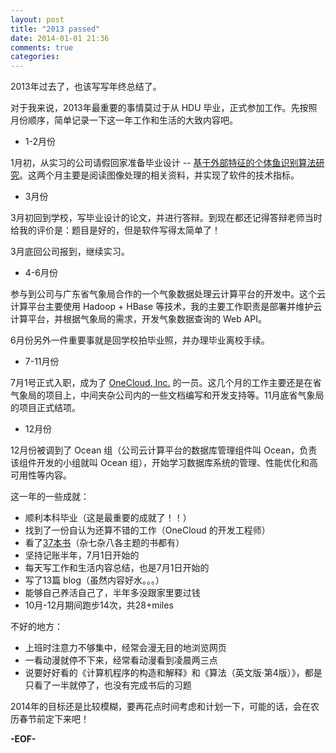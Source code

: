 ```yaml
---
layout: post
title: "2013 passed"
date: 2014-01-01 21:36
comments: true
categories:
---
```


2013年过去了，也该写写年终总结了。

对于我来说，2013年最重要的事情莫过于从 HDU 毕业，正式参加工作。先按照月份顺序，简单记录一下这一年工作和生活的大致内容吧。

 *  1-2月份

 1月初，从实习的公司请假回家准备毕业设计 -- [基于外部特征的个体鱼识别算法研究](https://github.com/zhaqiang/graduation-project)。这两个月主要是阅读图像处理的相关资料，并实现了软件的技术指标。

 *  3月份

 3月初回到学校，写毕业设计的论文，并进行答辩。到现在都还记得答辩老师当时给我的评价是：题目是好的，但是软件写得太简单了！

 3月底回公司报到，继续实习。

 *  4-6月份

参与到公司与广东省气象局合作的一个气象数据处理云计算平台的开发中。这个云计算平台主要使用 Hadoop + HBase 等技术，我的主要工作职责是部署并维护云计算平台，并根据气象局的需求，开发气象数据查询的 Web API。

6月份另外一件重要事就是回学校拍毕业照，并办理毕业离校手续。

 *  7-11月份

 7月1号正式入职，成为了 [OneCloud, Inc.](http://www.onecloud.cn/) 的一员。这几个月的工作主要还是在省气象局的项目上，中间夹杂公司内的一些文档编写和开发支持等。11月底省气象局的项目正式结项。

 *  12月份

12月份被调到了 Ocean 组（公司云计算平台的数据库管理组件叫 Ocean，负责该组件开发的小组就叫 Ocean 组），开始学习数据库系统的管理、性能优化和高可用性等内容。

这一年的一些成就：

 *  顺利本科毕业（这是最重要的成就了！！）
 *  找到了一份自认为还算不错的工作（OneCloud 的开发工程师）
 *  看了[37本书](http://www.yuedudna.com/users/38594927/book/2013#jtss-douban)（杂七杂八各主题的书都有）
 *  坚持记账半年，7月1日开始的
 *  每天写工作和生活内容总结，也是7月1日开始的
 *  写了13篇 blog（虽然内容好水。。。）
 *  能够自己养活自己了，半年多没跟家里要过钱
 *  10月-12月期间跑步14次，共28+miles

不好的地方：

 *  上班时注意力不够集中，经常会漫无目的地浏览网页
 *  一看动漫就停不下来，经常看动漫看到凌晨两三点
 *  说要好好看的《计算机程序的构造和解释》和《算法（英文版·第4版）》，都是只看了一半就停了，也没有完成书后的习题

2014年的目标还是比较模糊，要再花点时间考虑和计划一下，可能的话，会在农历春节前定下来吧！

**-EOF-**
